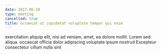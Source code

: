 ```yaml
---
date: 2017-06-29
type: meeting
cancelled: true
title: occaecat ut cupidatat voluptate tempor qui enim
---
```

exercitation aliquip elit, nisi ad veniam, amet, ea dolore mollit. Lorem sed aliqua. occaecat officia dolor adipiscing voluptate ipsum nostrud Excepteur consectetur cillum nulla sint